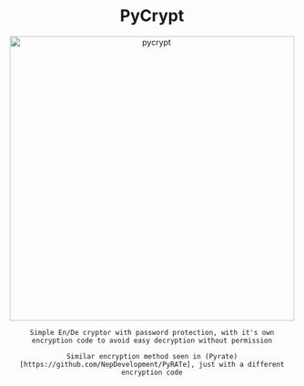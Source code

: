<span align='center'>

# PyCrypt
<p align='center'><img width="500" height="500" alt="pycrypt" src="https://github.com/user-attachments/assets/0a7b720e-19c1-45b0-95bc-a908b4b972a7" />

`Simple En/De cryptor with password protection, with it's own encryption code to avoid easy decryption without permission`

`Similar encryption method seen in (Pyrate)[https://github.com/NepDevelopment/PyRATe], just with a different encryption code`
